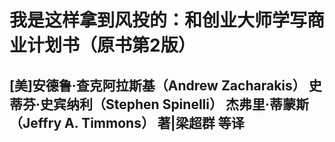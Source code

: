 # 我是这样拿到风投的：和创业大师学写商业计划书（原书第2版）

## [美]安德鲁·查克阿拉斯基（Andrew Zacharakis） 史蒂芬·史宾纳利（Stephen Spinelli） 杰弗里·蒂蒙斯（Jeffry A. Timmons） 著|梁超群 等译

